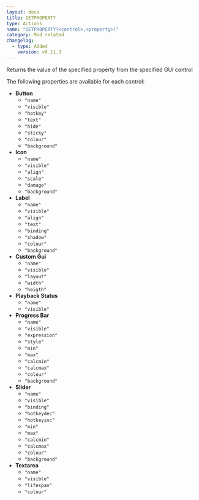 ```yaml
---
layout: docs
title: GETPROPERTY
type: Actions
name: "GETPROPERTY(<control>,<property>)"
category: Mod related
changelog:
  - type: Added
    version: v0.11.3
---
```

Returns the value of the specified property from the specified GUI control


The following properties are available for each control:

 * __Button__
    * `"name"`
    * `"visible"`
    * `"hotkey"`
    * `"text"`
    * `"hide"`
    * `"sticky"`
    * `"colour"`
    * `"background"`
 * __Icon__
    * `"name"`
    * `"visible"`
    * `"align"`
    * `"scale"`
    * `"damage"`
    * `"background"`
 * __Label__
    * `"name"`
    * `"visible"`
    * `"align"`
    * `"text"`
    * `"binding"`
    * `"shadow"`
    * `"colour"`
    * `"background"`
 * __Custom Gui__
    * `"name"`
    * `"visible"`
    * `"layout"`
    * `"width"`
    * `"heigth"`
 * __Playback Status__
    * `"name"`
    * `"visible"`
 * __Progress Bar__
    * `"name"`
    * `"visible"`
    * `"expression"`
    * `"style"`
    * `"min"`
    * `"max"`
    * `"calcmin"`
    * `"calcmax"`
    * `"colour"`
    * `"background"`
 * __Slider__
    * `"name"`
    * `"visible"`
    * `"binding"`
    * `"hotkeydec"`
    * `"hotkeyinc"`
    * `"min"`
    * `"max"`
    * `"calcmin"`
    * `"calcmax"`
    * `"colour"`
    * `"background"`
 * __Textarea__
    * `"name"`
    * `"visible"`
    * `"lifespan"`
    * `"colour"`
